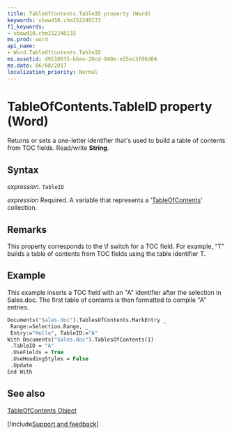 ```yaml
---
title: TableOfContents.TableID property (Word)
keywords: vbawd10.chm152240133
f1_keywords:
- vbawd10.chm152240133
ms.prod: word
api_name:
- Word.TableOfContents.TableID
ms.assetid: d95186f5-b6ee-20cd-840e-e55ec3f06d04
ms.date: 06/08/2017
localization_priority: Normal
---
```



# TableOfContents.TableID property (Word)

Returns or sets a one-letter identifier that's used to build a table of contents from TOC fields. Read/write  **String**.


## Syntax

_expression_. `TableID`

_expression_ Required. A variable that represents a '[TableOfContents](Word.TableOfContents.md)' collection.


## Remarks

This property corresponds to the \f switch for a TOC field. For example, "T" builds a table of contents from TOC fields using the table identifier T.


## Example

This example inserts a TOC field with an "A" identifier after the selection in Sales.doc. The first table of contents is then formatted to compile "A" entries.


```vb
Documents("Sales.doc").TablesOfContents.MarkEntry _ 
 Range:=Selection.Range, _ 
 Entry:="Hello", TableID:="A" 
With Documents("Sales.doc").TablesOfContents(1) 
 .TableID = "A" 
 .UseFields = True 
 .UseHeadingStyles = False 
 .Update 
End With
```


## See also


[TableOfContents Object](Word.TableOfContents.md)

[!include[Support and feedback](~/includes/feedback-boilerplate.md)]